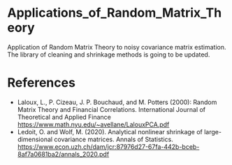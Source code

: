 # Applications_of_Random_Matrix_Theory

Application of Random Matrix Theory to noisy covariance matrix estimation. 
The library of cleaning and shrinkage methods is going to be updated.

# References
- Laloux, L., P. Cizeau, J. P. Bouchaud, and M. Potters (2000): Random Matrix Theory and Financial Correlations. International Journal of Theoretical and Applied Finance https://www.math.nyu.edu/~avellane/LalouxPCA.pdf
- Ledoit, O. and Wolf, M. (2020). Analytical nonlinear shrinkage of large-dimensional covariance matrices. Annals of Statistics. https://www.econ.uzh.ch/dam/jcr:87976d27-67fa-442b-bceb-8af7a0681ba2/annals_2020.pdf
